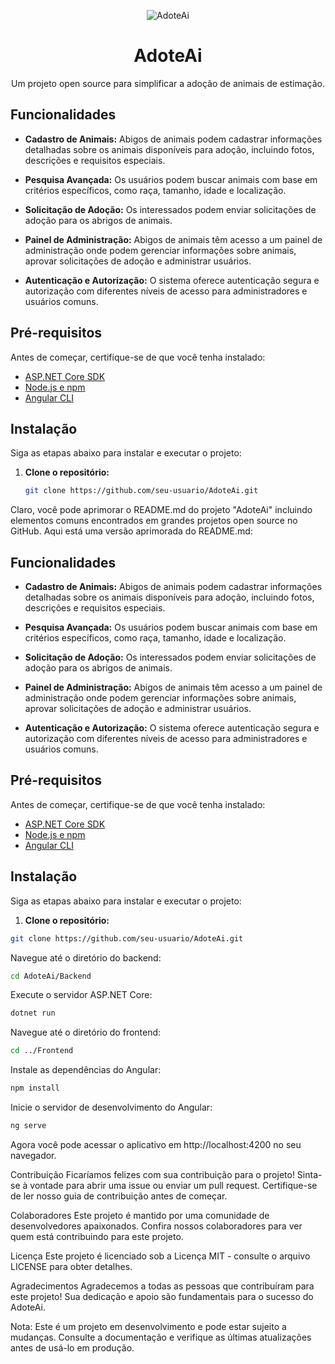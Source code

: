 <p align="center">
  <img src="https://github.com/seu-usuario/AdoteAi/blob/main/screenshots/screenshot.png" alt="AdoteAi">
</p>

<h1 align="center">AdoteAi</h1>

<p align="center">
  Um projeto open source para simplificar a adoção de animais de estimação.
</p>

## Funcionalidades

- **Cadastro de Animais:** Abigos de animais podem cadastrar informações detalhadas sobre os animais disponíveis para adoção, incluindo fotos, descrições e requisitos especiais.

- **Pesquisa Avançada:** Os usuários podem buscar animais com base em critérios específicos, como raça, tamanho, idade e localização.

- **Solicitação de Adoção:** Os interessados podem enviar solicitações de adoção para os abrigos de animais.

- **Painel de Administração:** Abigos de animais têm acesso a um painel de administração onde podem gerenciar informações sobre animais, aprovar solicitações de adoção e administrar usuários.

- **Autenticação e Autorização:** O sistema oferece autenticação segura e autorização com diferentes níveis de acesso para administradores e usuários comuns.

## Pré-requisitos

Antes de começar, certifique-se de que você tenha instalado:

- [ASP.NET Core SDK](https://dotnet.microsoft.com/download)
- [Node.js e npm](https://nodejs.org/)
- [Angular CLI](https://cli.angular.io/)

## Instalação

Siga as etapas abaixo para instalar e executar o projeto:

1. **Clone o repositório:**

   ```bash
   git clone https://github.com/seu-usuario/AdoteAi.git

Claro, você pode aprimorar o README.md do projeto "AdoteAi" incluindo elementos comuns encontrados em grandes projetos open source no GitHub. Aqui está uma versão aprimorada do README.md:

## Funcionalidades

- **Cadastro de Animais:** Abigos de animais podem cadastrar informações detalhadas sobre os animais disponíveis para adoção, incluindo fotos, descrições e requisitos especiais.

- **Pesquisa Avançada:** Os usuários podem buscar animais com base em critérios específicos, como raça, tamanho, idade e localização.

- **Solicitação de Adoção:** Os interessados podem enviar solicitações de adoção para os abrigos de animais.

- **Painel de Administração:** Abigos de animais têm acesso a um painel de administração onde podem gerenciar informações sobre animais, aprovar solicitações de adoção e administrar usuários.

- **Autenticação e Autorização:** O sistema oferece autenticação segura e autorização com diferentes níveis de acesso para administradores e usuários comuns.

## Pré-requisitos

Antes de começar, certifique-se de que você tenha instalado:

- [ASP.NET Core SDK](https://dotnet.microsoft.com/download)
- [Node.js e npm](https://nodejs.org/)
- [Angular CLI](https://cli.angular.io/)

## Instalação

Siga as etapas abaixo para instalar e executar o projeto:

1. **Clone o repositório:**

 ```bash
 git clone https://github.com/seu-usuario/AdoteAi.git
 ```
   
Navegue até o diretório do backend:
```bash
cd AdoteAi/Backend
```

Execute o servidor ASP.NET Core:
```bash
dotnet run
```

Navegue até o diretório do frontend:
```bash
cd ../Frontend
```

Instale as dependências do Angular:
```bash
npm install
```

Inicie o servidor de desenvolvimento do Angular:
```bash
ng serve
```
Agora você pode acessar o aplicativo em http://localhost:4200 no seu navegador.

Contribuição
Ficaríamos felizes com sua contribuição para o projeto! Sinta-se à vontade para abrir uma issue ou enviar um pull request. Certifique-se de ler nosso guia de contribuição antes de começar.

Colaboradores
Este projeto é mantido por uma comunidade de desenvolvedores apaixonados. Confira nossos colaboradores para ver quem está contribuindo para este projeto.

Licença
Este projeto é licenciado sob a Licença MIT - consulte o arquivo LICENSE para obter detalhes.

Agradecimentos
Agradecemos a todas as pessoas que contribuíram para este projeto! Sua dedicação e apoio são fundamentais para o sucesso do AdoteAi.

Nota: Este é um projeto em desenvolvimento e pode estar sujeito a mudanças. Consulte a documentação e verifique as últimas atualizações antes de usá-lo em produção.
